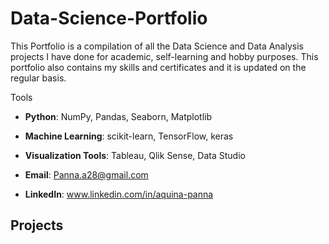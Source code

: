 # Data-Science-Portfolio
This Portfolio is a compilation of all the Data Science and Data Analysis projects I have done for academic, self-learning and hobby purposes. This portfolio also contains my skills and certificates and it is updated on the regular basis.

Tools

- **Python**:               NumPy, Pandas, Seaborn, Matplotlib
- **Machine Learning**:     scikit-learn, TensorFlow, keras
- **Visualization Tools**:  Tableau, Qlik Sense, Data Studio

- **Email**: Panna.a28@gmail.com
- **LinkedIn**: www.linkedin.com/in/aquina-panna

## Projects
